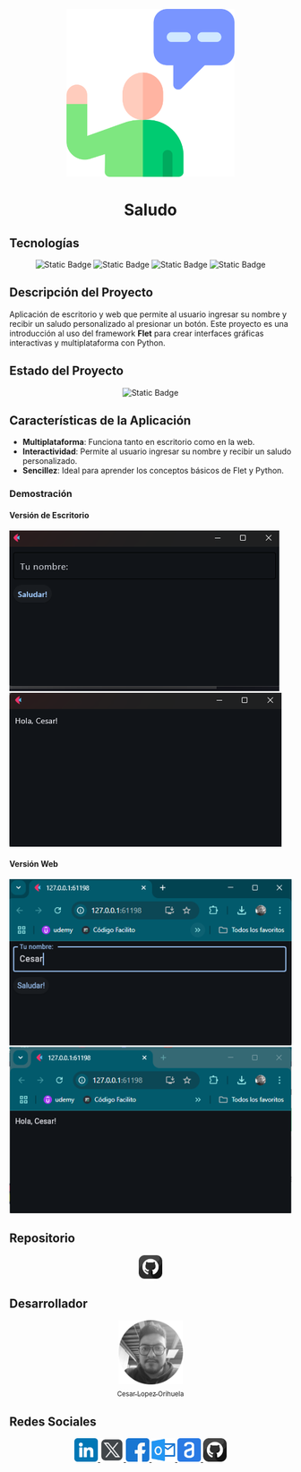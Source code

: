<!-- Imagen de la aplicación centrada -->
<p align="center">
  <img src="./img/introduccion.png" width="300">
</p>

<!-- Nombre de la aplicación -->
<h1 align="center">Saludo</h1>

<!-- Programas y tecnologías utilizadas -->

## Tecnologías

<section align="center">

![Static Badge](https://img.shields.io/badge/LENGUAJE-PYTHON-yellow)
![Static Badge](https://img.shields.io/badge/FRAMEWORK-FLET-magenta)
![Static Badge](https://img.shields.io/badge/PYTHON-3.12-red)
![Static Badge](https://img.shields.io/badge/IDE-VSC-blue)

</section>

## Descripción del Proyecto

Aplicación de escritorio y web que permite al usuario ingresar su nombre y recibir un saludo personalizado al presionar un botón. Este proyecto es una introducción al uso del framework **Flet** para crear interfaces gráficas interactivas y multiplataforma con Python.

## Estado del Proyecto

<section align="center">

![Static Badge](https://img.shields.io/badge/ESTATUS-FINALIZADO-green)

</section>

## Características de la Aplicación

- **Multiplataforma**: Funciona tanto en escritorio como en la web.
- **Interactividad**: Permite al usuario ingresar su nombre y recibir un saludo personalizado.
- **Sencillez**: Ideal para aprender los conceptos básicos de Flet y Python.

### Demostración

#### Versión de Escritorio

![alt text](img/image.png)
![alt text](img/image1.png)

#### Versión Web

![alt text](img/image2.png)
![alt text](img/image3.png)

## Repositorio

<section align="center">

<a href="https://github.com/Chinicuil87/Python/tree/main/flet/saludo">
  <img src="../../img/github.png" alt="icono github" style="width:42px;height:42px;">
</a>

</section>

## Desarrollador

<section align="center">

[<img src="../../img/chinicuil.png" width=115><br><sub>Cesar Lopez Orihuela</sub>](https://github.com/Chinicuil87)

</section>

## Redes Sociales

<section align="center">

<a href="https://www.linkedin.com/in/cesar-lopez-orihuela-796b82271/">
  <img src="../../img/linkedin.png" alt="icono linkedin" style="width:42px;height:42px;">
</a>
<a href="https://twitter.com/Cesar_22_">
  <img src="../../img/logotipos.png" alt="icono twitter" style="width:42px;height:42px;">
</a>
<a href="https://www.facebook.com/23.Cesar">
  <img src="../../img/facebook.png" alt="icono facebook" style="width:42px;height:42px;">
</a>
<a href="mailto:clopezorihuela@hotmail.com">
  <img src="../../img/panorama.png" alt="icono correo electrónico" style="width:42px;height:42px;">
</a>
<a href="https://app.aluracursos.com/user/clopezorihuela">
  <img src="../../img/alura.png" alt="icono alura" style="width:42px;height:42px;">
</a>
<a href="https://github.com/Chinicuil87">
  <img src="../../img/github.png" alt="icono github" style="width:42px;height:42px;">
</a>

</section>
